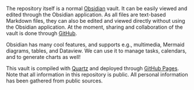 The repository itself is a normal [Obsidian](https://obsidian.md) vault. It can be easily viewed and edited through the Obsidian application. As all files are text-based Markdown files, they can also be edited and viewed directly without using the Obsidian application.
At the moment, sharing and collaboration of the vault is done through [GitHub](https://github.com).

Obsidian has many cool features, and supports e.g., multimedia, Mermaid diagrams, tables, and Dataview. We can use it to manage tasks, calendars, and to generate charts as well!

This vault is compiled with [Quartz](https://github.com/jackyzha0/quartz) and deployed through [GitHub Pages](https://github.com). Note that all information in this repository is public. All personal information has been gathered from public sources.